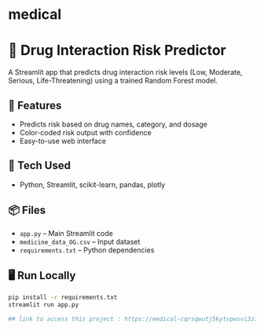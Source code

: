 # medical
# 💊 Drug Interaction Risk Predictor

A Streamlit app that predicts drug interaction risk levels (Low, Moderate, Serious, Life-Threatening) using a trained Random Forest model.

## 🚀 Features

- Predicts risk based on drug names, category, and dosage
- Color-coded risk output with confidence
- Easy-to-use web interface

## 🧰 Tech Used

- Python, Streamlit, scikit-learn, pandas, plotly

## 📦 Files

- `app.py` – Main Streamlit code
- `medicine_data_OG.csv` – Input dataset
- `requirements.txt` – Python dependencies

## 🖥️ Run Locally

```bash
pip install -r requirements.txt
streamlit run app.py

## link to access this project : https://medical-cqrsqwutj5kytvpwsvi3z7.streamlit.app/




